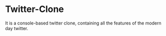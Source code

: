 # Twitter-Clone
It is a console-based twitter clone, containing all the features of the modern day twitter.
